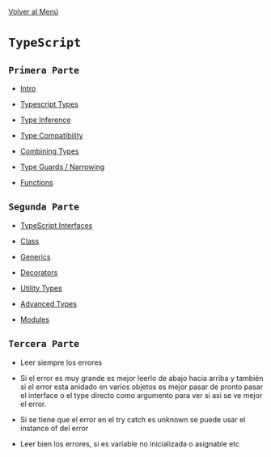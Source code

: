 [Volver al Menú](/readme.md)

# `TypeScript`

## `Primera Parte`

- [Intro](intro/intro.md)

- [Typescript Types](types/types.md)

- [Type Inference](type-inference/type-inference.md)

- [Type Compatibility](type-compatibility/type-compatibility.md)

- [Combining Types](combining-types/combining-types.md)

- [Type Guards / Narrowing](type-guards/type-guards.md)

- [Functions](functions/functions.md)

## `Segunda Parte`

- [TypeScript Interfaces](interfaces/interfaces.md)

- [Class](class/class.md)

- [Generics](generics/generics.md)

- [Decorators](decorators/decorators.md)

- [Utility Types](utility-types/utility-types.md)

- [Advanced Types](advanced-types/advanced-types.md)

- [Modules](modules/modules.md)

## `Tercera Parte`

- Leer siempre los errores

- Si el error es muy grande es mejor leerlo de abajo hacia arriba y también si el error esta anidado en varios objetos es mejor pasar de pronto pasar el interface o el type directo como argumento para ver si asi se ve mejor el error.

- Si se tiene que el error en el try catch es unknown se puede usar el instance of del error

- Leer bien los errores, si es variable no inicializada o asignable etc
